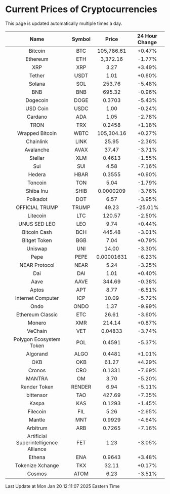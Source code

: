 # Current Prices of Cryptocurrencies
This page is updated automatically multiple times a day.

| Name | Symbol | Price | 24 Hour Change |
| :---: |:---:| :---: | :---: |
| Bitcoin | BTC | 105,786.61 | +0.47% |
| Ethereum | ETH | 3,372.16 | -1.77% |
| XRP | XRP | 3.27 | +3.49% |
| Tether | USDT | 1.01 | +0.60% |
| Solana | SOL | 253.76 | -5.48% |
| BNB | BNB | 695.32 | -0.96% |
| Dogecoin | DOGE | 0.3703 | -5.43% |
| USD Coin | USDC | 1.00 | -0.24% |
| Cardano | ADA | 1.05 | -2.78% |
| TRON | TRX | 0.2458 | +1.18% |
| Wrapped Bitcoin | WBTC | 105,304.16 | +0.27% |
| Chainlink | LINK | 25.95 | -2.36% |
| Avalanche | AVAX | 37.47 | -3.71% |
| Stellar | XLM | 0.4613 | -1.55% |
| Sui | SUI | 4.58 | -7.16% |
| Hedera | HBAR | 0.3555 | +0.90% |
| Toncoin | TON | 5.04 | -1.79% |
| Shiba Inu | SHIB | 0.0000209 | -3.76% |
| Polkadot | DOT | 6.57 | -3.95% |
| OFFICIAL TRUMP | TRUMP | 49.23 | -25.01% |
| Litecoin | LTC | 120.57 | -2.50% |
| UNUS SED LEO | LEO | 9.74 | +0.44% |
| Bitcoin Cash | BCH | 445.48 | -3.01% |
| Bitget Token | BGB | 7.04 | +0.79% |
| Uniswap | UNI | 14.00 | -3.30% |
| Pepe | PEPE | 0.00001631 | -6.23% |
| NEAR Protocol | NEAR | 5.24 | -3.25% |
| Dai | DAI | 1.01 | +0.40% |
| Aave | AAVE | 344.69 | -0.38% |
| Aptos | APT | 8.77 | -6.51% |
| Internet Computer | ICP | 10.09 | -5.72% |
| Ondo | ONDO | 1.37 | -9.99% |
| Ethereum Classic | ETC | 26.61 | -3.60% |
| Monero | XMR | 214.14 | +0.87% |
| VeChain | VET | 0.04833 | -3.74% |
| Polygon Ecosystem Token | POL | 0.4591 | -5.37% |
| Algorand | ALGO | 0.4481 | +1.01% |
| OKB | OKB | 61.27 | +4.29% |
| Cronos | CRO | 0.1331 | -7.69% |
| MANTRA | OM | 3.70 | -5.20% |
| Render Token | RENDER | 6.94 | -5.11% |
| bittensor | TAO | 427.69 | -7.35% |
| Kaspa | KAS | 0.1293 | -1.45% |
| Filecoin | FIL | 5.26 | -2.65% |
| Mantle | MNT | 0.9929 | -4.64% |
| Arbitrum | ARB | 0.7265 | -7.16% |
| Artificial Superintelligence Alliance | FET | 1.23 | -3.05% |
| Ethena | ENA | 0.9643 | +3.48% |
| Tokenize Xchange | TKX | 32.11 | +0.17% |
| Cosmos | ATOM | 6.23 | -3.51% |

Last Update at Mon Jan 20 12:11:07 2025 Eastern Time